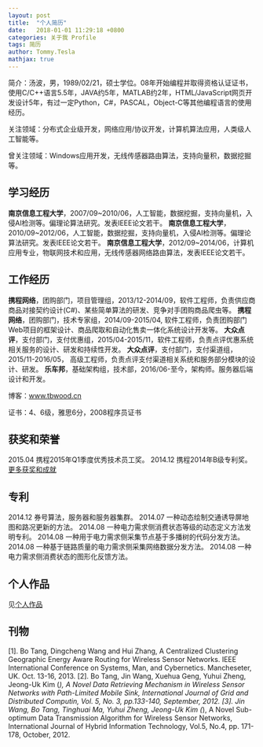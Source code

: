```yaml
---
layout: post
title:  "个人简历"
date:   2018-01-01 11:29:18 +0800 
categories: 关于我 Profile 
tags: 简历
author: Tommy.Tesla
mathjax: true
---
```


简介：汤波，男，1989/02/21，硕士学位。08年开始编程并取得资格认证证书，使用C/C++语言5.5年，JAVA约5年，MATLAB约2年，HTML/JavaScript网页开发设计5年，有过一定Python，C#，PASCAL，Object-C等其他编程语言的使用经历。

关注领域：分布式企业级开发，网络应用/协议开发，计算机算法应用，人类级人工智能等。

曾关注领域：Windows应用开发，无线传感器路由算法，支持向量积，数据挖掘等。

## 学习经历
**南京信息工程大学**，2007/09~2010/06，人工智能，数据挖掘，支持向量机，入侵AI检测等。偏理论算法研究。发表IEEE论文若干。
**南京信息工程大学**，2010/09~2012/06，人工智能，数据挖掘，支持向量机，入侵AI检测等。偏理论算法研究。发表IEEE论文若干。
**南京信息工程大学**，2012/09~2014/06，计算机应用专业，物联网技术和应用，无线传感器网络路由算法，发表IEEE论文若干。

## 工作经历
**携程网络**，团购部门，项目管理组，2013/12-2014/09，软件工程师，负责供应商商品对接契约设计(C#)、某些简单算法的研发、竞争对手团购商品爬虫等。
**携程网络**，团购部门，技术专家组，2014/09-2015/04, 软件工程师，负责团购部门Web项目的框架设计、商品爬取和自动化售卖一体化系统设计开发等。
**大众点评**，支付部门，支付优惠组，2015/04-2015/11，软件工程师，负责点评优惠系统相关服务的设计、研发和持续性开发。
**大众点评**，支付部门，支付渠道组，2015/11-2016/05， 高级工程师，负责点评支付渠道相关系统和服务部分模块的设计、研发。
**乐车邦**，基础架构组，技术部，2016/06-至今，架构师。服务器后端设计和开发。

博客：www.tbwood.cn

证书：4、6级，雅思6分，2008程序员证书

## 获奖和荣誉

2015.04 携程2015年Q1季度优秀技术员工奖。
2014.12 携程2014年B级专利奖。
[更多获奖和成就](/2018-01-01-prize-and-achievements)

## 专利

2014.12 券号算法，服务器和服务器集群。
2014.07 一种动态绘制交通诱导屏地图和路况更新的方法。
2014.08 一种电力需求侧消费状态等级的动态定义方法发明专利。
2014.08 一种用于电力需求侧采集节点基于多播树的代码分发方法。
2014.08 一种基于链路质量的电力需求侧采集网络数据分发方法。
2014.08 一种电力需求侧消费状态的图形化反馈方法。

## 个人作品
见[个人作品](/2018-01-01-artifacts)

## 刊物

[1]. Bo Tang, Dingcheng Wang and Hui Zhang, A Centralized Clustering Geographic Energy Aware Routing for Wireless Sensor Networks. IEEE International Conference on Systems, Man, and Cybernetics. Mancheseter, UK. Oct. 13-16, 2013.
[2]. Bo Tang, Jin Wang, Xuehua Geng, Yuhui Zheng, Jeong-Uk Kim (*), A Novel Data Retrieving Mechanism in Wireless Sensor Networks with Path-Limited Mobile Sink, International Journal of Grid and Distributed Computin, Vol. 5, No. 3, pp.133-140, September, 2012.
[3]. Jin Wang, Bo Tang, Tinghuai Ma, Yuhui Zheng, Jeong-Uk Kim (*), A Novel Sub-optimum Data Transmission Algorithm for Wireless Sensor Networks, International Journal of Hybrid Information Technology, Vol.5, No.4, pp. 171-178, October, 2012.